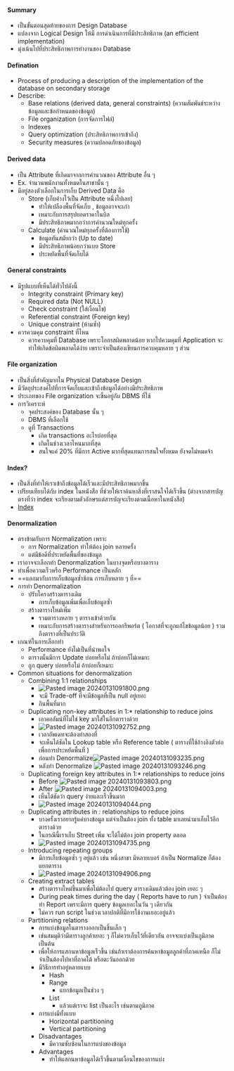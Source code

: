 #### **Summary**
- เป็นขั้นตอนสุดท้ายของการ Design Database 
- แปลงจาก Logical Design ให้มี การดำเนินการที่มีประสิทธิภาพ (an efficient implementation)
- มุ่งเน้นไปที่ประสิทธิภาพการทำงานของ Database
#### **Defination**
- Process of producing a description of the implementation of the database on secondary storage 
- Describe: 
	- Base relations (derived data, general constraints) (ความสัมพันธ์ระหว่างข้อมูลและข้อกำหนดของข้อมูล)
	- File organization (การจัดการไฟล์)
	- Indexes 
	- Query optimization (ประสิทธิภาพการเข้าถึง)
	- Security measures (ความปลอดภัยของข้อมูล)
#### Derived data
- เป็น Attribute ที่เกิดมาจากการคำนวณของ Attribute อื่น ๆ
- Ex. จำนวนพนักงานทั้งหมดในสาขานั้น ๆ
- มีอยู่สองตัวเลือกในการเก็บ Derived Data คือ
	- Store (เก็บค้างไว้เป็น Attribute หนึ่งไปเลย)
		- ทำให้เปลืองพื้นที่จัดเก็บ , ข้อมูลอาจจะเก่า
		- เหมาะกับการสรุปยอดราคาในบิล
		- มีประสิทธิภาพมากกว่าการคำนวณใหม่ทุกครั้ง
	- Calculate (คำนวณใหม่ทุกครั้งที่ต้องการใช้)
		- ข้อมูลทันสมัยกว่า (Up to date)
		- มีประสิทธิภาพน้อยกว่าแบบ Store
		- ประหยัดพื้นที่จัดเก็บได้
#### General constraints
- มีรูปแบบที่เห็นได้ทั่วไปดังนี้
	- Integrity constraint (Primary key)
	- Required data (Not NULL)
	- Check constraint (ใส่เงื่อนไข)
	- Referential constraint (Foreign key)
	- Unique constraint (ห้ามซ้ำ)
- ควรควมคุม constraint ที่ไหน
	- ควรควบคุมที่ Database เพราะโอกาสผิดพลาดน้อย หากไปควมคุมที่ Application จะทำให้เกิดข้อผิดพลาดได้ง่าย เพราะจำเป็นต้องเขียนการควบคุมหลาย ๆ ส่วน

#### File organization
- เป็นสิ่งที่สำคัญมากใน Physical Database Design
- มีวัตถุประสงค์ไปที่การจัดเก็บและเข้าถึงข้อมูลได้อย่างมีประสิทธิภาพ
- ประเภทของ File organization จะขึ้นอยู่กับ DBMS ที่ใช้
- การวิเคราะห์
	- จุคประสงค์ของ Database นั้น ๆ
	- DBMS ที่เลือกใช้
	- ดูที่ Transactions
		- เกิด transactions อะไรบ่อยที่สุด
		- เกิดในช่วงเวลาไหนมากที่สุด
		- สนใจแค่ 20% ที่มีการ Active มากที่สุดแทนการสนใจทั้งหมด
	ยังจดไม่หมดจ้า
#### Index?
- เป็นสิ่งที่ทำให้เราเข้าถึงข้อมูลได้เร็วและมีประสิทธิภาพมากขึ้น
- เปรียบเทียบได้กับ index ในหนังสือ ที่ช่วยให้เราค้นหาสิ่งที่เราสนใจได้เร็วขึ้น (ต่างจากสารบัญตรงที่ว่า index จะเรียงตามตัวอักษรแต่สารบัญจะเรียงตามเนื้อหาในหนังสือ)
- [Index](./Index.md)
#### Denormalization
- ตรงข้ามกับการ Normalization เพราะ
	- การ Normalization ทำให้ต้อง join หลายครั้ง
	- แต่มีข้อดีที่ประหยัดพื้นที่ของข้อมูล
- เราอาจจะเลือกทำ Denormalization ในบางจุดหรือบางตาราง
- ทำเพื่อความเร็วหรือ Performance เป็นหลัก
- ==แลกมากับการเก็บข้อมูลซ้ำซ้อน การเก็บหลาย ๆ ที่==
- การทำ Denormalization
	- ปรับโครงสร้างตารางเดิม
		- การเก็บข้อมูลเพิ่มเพื่อเก็บข้อมูลซ้ำ
	- สร้างตารางใหม่เพิ่ม
		- รวมตารางหลาย ๆ ตารางเข้าด้วยกัน
		- เหมาะกับการสร้างตารางสำหรับการออกรีพอร์ต ( โอกาสที่จะถูกแก้ไขข้อมูลน้อย ) รวมถึงตารางที่เป็นประวัติ
- เกณฑ์ในการเลือกทำ
	- Performance ยังไม่เป็นที่น่าพอใจ
	- ตารางนั้นมีการ Update บ่อยหรือไม่ ถ้าบ่อยก็ไม่เหมาะ
	- ถูก query บ่อยหรือไม่ ถ้าบ่อยก็เหมาะ
- Common situations for denormalization
	- Combining 1:1 relationships
		- ![Pasted image 20240131091800.png](./Pasted%20image%2020240131091800.png)
		- จะมี Trade-off ที่จะมีข้อมูลที่เป็น null อยู่เยอะ
		- กินพื้นที่มาก
	- Duplicating non-key attributes in 1:* relationship to reduce joins
		- เอาคอลัมน์ที่ไม่ใช่ key มาใส่ในอีกตารางด้วย
		- ![Pasted image 20240131092752.png](./Pasted%20image%2020240131092752.png)
		- เวลาอัพเดทจะต้องทำสองที่
		- จะเห็นได้ชัดใน Lookup table หรือ Reference table ( ตารางที่ใช้อ้างอิงตัวย่อ เพื่อการประหยัดพื้นที่ )
		- ก่อนทำ Denormalize![Pasted image 20240131093235.png](./Pasted%20image%2020240131093235.png)
		- หลังทำ Denormalize ![Pasted image 20240131093246.png](./Pasted%20image%2020240131093246.png)
	- Duplicating foreign key attributes in 1:* relationships to reduce joins
		- Before ![Pasted image 20240131093803.png](./Pasted%20image%2020240131093803.png)
		- After ![Pasted image 20240131094003.png](./Pasted%20image%2020240131094003.png)
		- เห็นได้ชัดว่า query ง่ายและเร็วขึ้นมาก
		- ![Pasted image 20240131094044.png](./Pasted%20image%2020240131094044.png)
	- Duplicating attributes in *:* relationships to reduce joins
		- บางครั้งเราอยากรู้แค่บางข้อมูล แต่จำเป็นต้อง join ทั้ง table มาเลยนำมาเก็บไว้อีกตารางด้วย
		- ในกรณีนี้เราเก็บ Street เพิ่ม จะได้ไม่ต้อง join property ตลอด
		- ![Pasted image 20240131094735.png](./Pasted%20image%2020240131094735.png)
	- Introducing repeating groups
		- มีการเก็บข้อมูลซ้ำ ๆ อยู่แล้ว เช่น หนึ่งสาขา มีหลายเบอร์ ถ้าเป็น Normalize ก็ต้องแยกตาราง
		- ![Pasted image 20240131094906.png](./Pasted%20image%2020240131094906.png)
	- Creating extract tables
		- สร้างตารางใหม่ขึ้นมาเพื่อไม่ต้องไป query ตารางเดิมแล้วต้อง join เยอะ ๆ
		- During peak times during the day ( Reports have to run ) จำเป็นต้องทำ Report เพราะมีการ query ข้อมูลเยอะในวัน ๆ เดียวกัน
		- ไม่ควร run script ในช่วงเวลาปกติที่มีการใช้งานเยอะอยู่แล้ว
	- Partitioning relations
		- การแบ่งข้อมูลในตารางออกเป็นชิ้นเล็ก ๆ
		- เช่นสมมุติว่ามีตารางลูกค้าเยอะ ๆ ก็ไม่ควรเก็บไว้ที่เดียวกัน อาจจะแบ่งเป็นภูมิภาค เป็นต้น
		- เพื่อให้การแสกนหาข้อมูลเร็วขึ้น เช่นถ้าเราต้องการค้นหาข้อมูลลูกค้าที่ภาคเหนือ ก็ไม่จำเป็นต้องไปหาที่ภาคใต้ หรือตะวันออกด้วย
		- มีวิธีการทำอยู่หลายแบบ
			- Hash
			- Range
				- แยกข้อมูลเป็นช่วง ๆ
			- List
				- แล้วแต่เราจะ list เป็นอะไร เช่นตามภูมิภาค
		- การแบ่งมีทั้งแบบ
			-  Horizontal partitioning
			- Vertical partitioning
		- Disadvantages 
			- มีความซับซ้อนในการแบ่งของข้อมูล
		- Advantages
			- ทำให้แสกนหาข้อมูลได้เร็วขึ้นตามเงื่อนไขของการแบ่ง